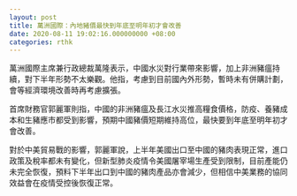 ```yaml
---
layout: post
title: 萬洲國際：內地豬價最快到年底至明年初才會改善
date: 2020-08-11 19:02:16.000000000 +08:00
categories: rthk
---
```


萬洲國際主席兼行政總裁萬隆表示，中國水災對行業帶來影響，加上非洲豬瘟持續，對下半年形勢不太樂觀。他指，考慮到目前國內外形勢，暫時未有併購計劃，會等經濟環境改善時再考慮擴張。

首席財務官郭麗軍則指，中國的非洲豬瘟及長江水災推高糧食價格，防疫、養豬成本和生豬應市都受到影響，預期中國豬價短期維持高位，最快要到年底至明年初才會改善。

對於中美貿易戰的影響，郭麗軍說，上半年美國出口至中國的豬肉表現正常，進口政策及稅率都未有變化，但新型肺炎疫情令美國屠宰場生產受到限制，目前產能仍未完全恢復，預料下半年出口到中國的豬肉產品亦會減少，但相信中美業務的協同效益會在疫情受控後恢復正常。
